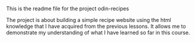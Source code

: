 This is the readme file for the project odin-recipes

The project is about building a simple recipe website using the html knowledge that I have acquired from the previous lessons. It allows me to demonstrate my understanding of what I have learned so far in this course.
